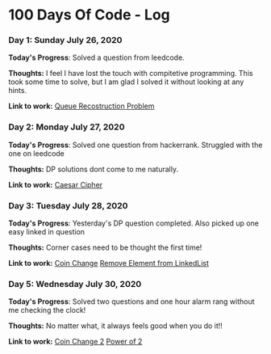 # 100 Days Of Code - Log

### Day 1: Sunday July 26, 2020

**Today's Progress**: Solved a question from leedcode.

**Thoughts:** I feel I have lost the touch with compitetive programming. This took some time to solve, but I am glad I solved it without looking at any hints. 

**Link to work:** [Queue Recostruction Problem](https://github.com/kaushalaneesha/100DaysOfCode/blob/master/coding_questions/queue_recostruction.py)

### Day 2: Monday July 27, 2020

**Today's Progress**: Solved one question from hackerrank. Struggled with the one on leedcode

**Thoughts:** DP solutions dont come to me naturally.  

**Link to work:** [Caesar Cipher](https://github.com/kaushalaneesha/100DaysOfCode/blob/master/coding_questions/caeser_cipher.py)

### Day 3: Tuesday July 28, 2020

**Today's Progress**: Yesterday's DP question completed. Also picked up one easy linked in question

**Thoughts:** Corner cases need to be thought the first time!  

**Link to work:** [Coin Change](https://github.com/kaushalaneesha/100DaysOfCode/blob/master/coding_questions/coin_change.py)
                  [Remove Element from LinkedList](https://github.com/kaushalaneesha/100DaysOfCode/blob/master/coding_questions/delete_elem.py)

### Day 5: Wednesday July 30, 2020

**Today's Progress**: Solved two questions and one hour alarm rang without me checking the clock! 

**Thoughts:** No matter what, it always feels good when you do it!!  

**Link to work:** [Coin Change 2](https://github.com/kaushalaneesha/100DaysOfCode/blob/master/coding_questions/coin_change_2.py)
                  [Power of 2](https://github.com/kaushalaneesha/100DaysOfCode/blob/master/coding_questions/pow_of_2.py)
